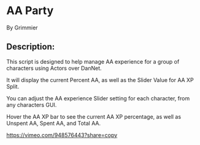 # AA Party

By Grimmier

## Description: 

This script is designed to help manage AA experience for a group of characters using Actors over DanNet.

It will display the current Percent AA, as well as the Slider Value for AA XP Split.

You can adjust the AA experience Slider setting for each character, from any characters GUI.

Hover the AA XP bar to see the current AA XP percentage, as well as Unspent AA, Spent AA, and Total AA.

https://vimeo.com/948576443?share=copy